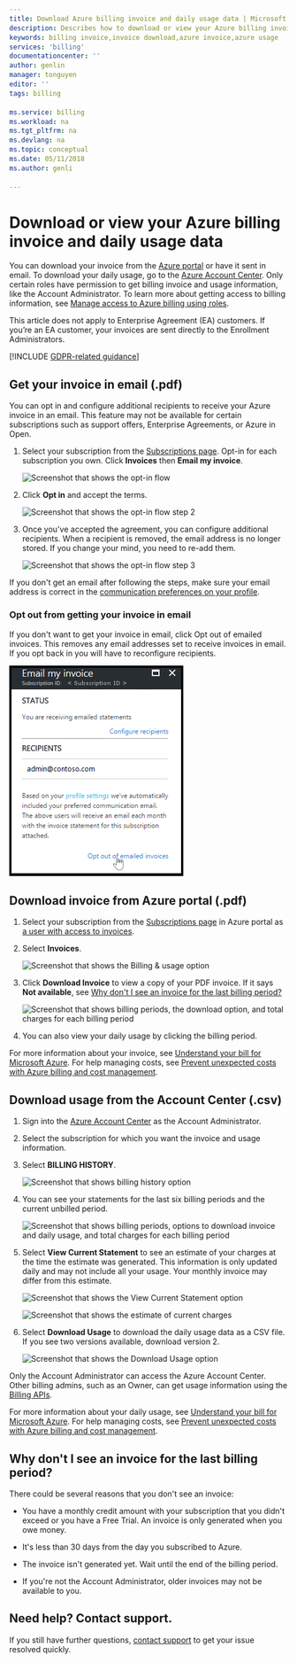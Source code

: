 ```yaml
---
title: Download Azure billing invoice and daily usage data | Microsoft Docs
description: Describes how to download or view your Azure billing invoice and daily usage data.
keywords: billing invoice,invoice download,azure invoice,azure usage
services: 'billing'
documentationcenter: ''
author: genlin
manager: tonguyen
editor: ''
tags: billing

ms.service: billing
ms.workload: na
ms.tgt_pltfrm: na
ms.devlang: na
ms.topic: conceptual
ms.date: 05/11/2018
ms.author: genli

---
```

# Download or view your Azure billing invoice and daily usage data
You can download your invoice from the [Azure portal](https://portal.azure.com/#blade/Microsoft_Azure_Billing/SubscriptionsBlade) or have it sent in email. To download your daily usage, go to the [Azure Account Center](https://account.azure.com/Subscriptions). Only certain roles have permission to get billing invoice and usage information, like the Account Administrator. To learn more about getting access to billing information, see [Manage access to Azure billing using roles](billing-manage-access.md).

This article does not apply to Enterprise Agreement (EA) customers. If you’re an EA customer, your invoices are sent directly to the Enrollment Administrators.

[!INCLUDE [GDPR-related guidance](../../includes/gdpr-intro-sentence.md)]

## Get your invoice in email (.pdf)
You can opt in and configure additional recipients to receive your Azure invoice in an email. This feature may not be available for certain subscriptions such as support offers, Enterprise Agreements, or Azure in Open.

1. Select your subscription from the [Subscriptions page](https://portal.azure.com/#blade/Microsoft_Azure_Billing/SubscriptionsBlade). Opt-in for each subscription you own. Click **Invoices** then **Email my invoice**. 

    ![Screenshot that shows the opt-in flow](./media/billing-download-azure-invoice-daily-usage-date/InvoicesDeepLink.PNG)
    
2. Click **Opt in** and accept the terms.

    ![Screenshot that shows the opt-in flow step 2](./media/billing-download-azure-invoice-daily-usage-date/InvoiceArticleStep2.PNG)
 
3. Once you've accepted the agreement, you can configure additional recipients. When a recipient is removed, the email address is no longer stored. If you change your mind, you need to re-add them.

    ![Screenshot that shows the opt-in flow step 3](./media/billing-download-azure-invoice-daily-usage-date/InvoiceArticleStep3.PNG)
    
If you don't get an email after following the steps, make sure your email address is correct in the [communication preferences on your profile](https://account.windowsazure.com/profile).

### Opt out from getting your invoice in email
If you don't want to get your invoice in email, click Opt out of emailed invoices. This removes any email addresses set to receive invoices in email. If you opt back in you will have to reconfigure recipients.

 ![Screenshot that shows the opt-out flow](./media/billing-download-azure-invoice-daily-usage-date/InvoiceArticleStep4.PNG)

## Download invoice from Azure portal (.pdf)

1. Select your subscription from the [Subscriptions page](https://portal.azure.com/#blade/Microsoft_Azure_Billing/SubscriptionsBlade) in Azure portal as [a user with access to invoices](billing-manage-access.md).

2. Select **Invoices**. 

    ![Screenshot that shows the Billing & usage option](./media/billing-download-azure-invoice-daily-usage-date/billingandusage.png) 

3. Click **Download Invoice** to view a copy of your PDF invoice. If it says **Not available**, see [Why don't I see an invoice for the last billing period?](#noinvoice)

    ![Screenshot that shows billing periods, the download option, and total charges for each billing period](./media/billing-download-azure-invoice-daily-usage-date/billing4.png)

4. You can also view your daily usage by clicking the billing period. 

For more information about your invoice, see [Understand your bill for Microsoft Azure](billing-understand-your-bill.md). For help managing costs, see [Prevent unexpected costs with Azure billing and cost management](billing-getting-started.md).

## Download usage from the Account Center (.csv)

1. Sign into the [Azure Account Center](https://account.windowsazure.com/subscriptions) as the Account Administrator.

2. Select the subscription for which you want the invoice and usage information.

3. Select **BILLING HISTORY**. 

    ![Screenshot that shows billing history option](./media/billing-download-azure-invoice-daily-usage-date/Billinghisotry.png)

4. You can see your statements for the last six billing periods and the current unbilled period. 

    ![Screenshot that shows billing periods, options to download invoice and daily usage, and total charges for each billing period](./media/billing-download-azure-invoice-daily-usage-date/billingSum.png)

5. Select **View Current Statement** to see an estimate of your charges at the time the estimate was generated. This information is only updated daily and may not include all your usage. Your monthly invoice may differ from this estimate.

    ![Screenshot that shows the View Current Statement option](./media/billing-download-azure-invoice-daily-usage-date/billingSum2.png)

    ![Screenshot that shows the estimate of current charges](./media/billing-download-azure-invoice-daily-usage-date/billingSum3.png)

6. Select **Download Usage** to download the daily usage data as a CSV file. If you see two versions available, download version 2.

    ![Screenshot that shows the Download Usage option](./media/billing-download-azure-invoice-daily-usage-date/DLusage.png)

Only the Account Administrator can access the Azure Account Center. Other billing admins, such as an Owner, can get usage information using the [Billing APIs](billing-usage-rate-card-overview.md).

For more information about your daily usage, see [Understand your bill for Microsoft Azure](billing-understand-your-bill.md). For help managing costs, see [Prevent unexpected costs with Azure billing and cost management](billing-getting-started.md).

## <a name="noinvoice"></a> Why don't I see an invoice for the last billing period?

There could be several reasons that you don't see an invoice:

- You have a monthly credit amount with your subscription that you didn't exceed or you have a Free Trial. An invoice is only generated when you owe money.

- It's less than 30 days from the day you subscribed to Azure.

- The invoice isn't generated yet. Wait until the end of the billing period.

- If you're not the Account Administrator, older invoices may not be available to you.

## Need help? Contact support.
If you still have further questions, [contact support](https://portal.azure.com/?#blade/Microsoft_Azure_Support/HelpAndSupportBlade) to get your issue resolved quickly.

